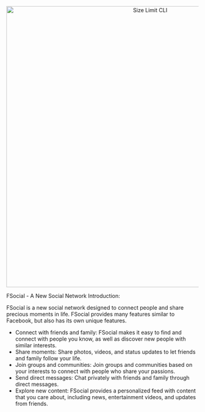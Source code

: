 <p align="center">
  <img src="https://cdn.worldvectorlogo.com/logos/meta-1.svg" alt="Size Limit CLI" width="738">
</p>

FSocial - A New Social Network
Introduction:

FSocial is a new social network designed to connect people and share precious moments in life. FSocial provides many
features similar to Facebook, but also has its own unique features.

* Connect with friends and family: FSocial makes it easy to find and connect with people you know, as well as discover new people with similar interests.
* Share moments: Share photos, videos, and status updates to let friends and family follow your life.
* Join groups and communities: Join groups and communities based on your interests to connect with people who share your passions.
* Send direct messages: Chat privately with friends and family through direct messages.
* Explore new content: FSocial provides a personalized feed with content that you care about, including news, entertainment videos, and updates from friends.


